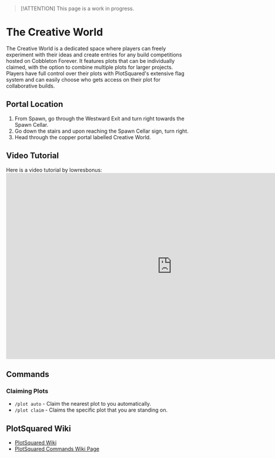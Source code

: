 > [!ATTENTION]
> This page is a work in progress.

# The Creative World

The Creative World is a dedicated space where players can freely experiment with their ideas and create entries for any build competitions hosted on Cobbleton Forever. It features plots that can be individually claimed, with the option to combine multiple plots for larger projects. Players have full control over their plots with PlotSquared's extensive flag system and can easily choose who gets access on their plot for collaborative builds.

## Portal Location
1. From Spawn, go through the Westward Exit and turn right towards the Spawn Cellar.
2. Go down the stairs and upon reaching the Spawn Cellar sign, turn right.
3. Head through the copper portal labelled Creative World.

## Video Tutorial
Here is a video tutorial by lowresbonus:<br><iframe width="902" height="507" src="https://www.youtube.com/embed/00-WOBC-QK4?si=ZolPaV7MmX3GFWbH&amp;start=45" title="How to use PLOT SQUARED on Minecraft Servers" frameborder="0" referrerpolicy="strict-origin-when-cross-origin" allowfullscreen></iframe>

## Commands
### Claiming Plots
* `/plot auto` - Claim the nearest plot to you automatically.
* `/plot claim` - Claims the specific plot that you are standing on.

## PlotSquared Wiki
* [PlotSquared Wiki](https://intellectualsites.gitbook.io/plotsquared)
* [PlotSquared Commands Wiki Page](https://intellectualsites.gitbook.io/plotsquared/features/commands)